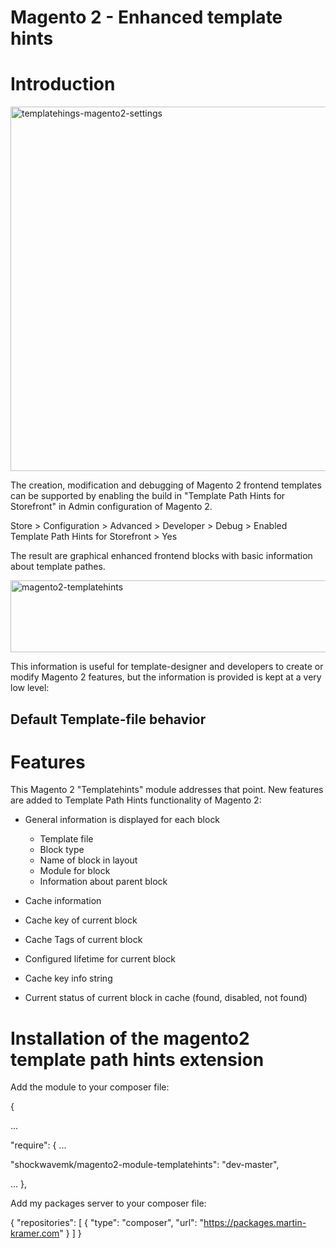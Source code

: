 # Magento 2 - Enhanced template hints

# Introduction

<img class="alignnone size-full wp-image-531" src="http://www.martin-kramer.com/wp-content/uploads/2015/12/templatehings-magento2-settings.png" alt="templatehings-magento2-settings" width="816" height="583" />

The creation, modification and debugging of Magento 2 frontend templates can be supported by enabling the build in "Template Path Hints for Storefront" in Admin configuration of Magento 2.

  Store > Configuration > Advanced > Developer > Debug > Enabled Template Path Hints for Storefront > Yes

The result are graphical enhanced frontend blocks with basic information about template pathes.


<img class="alignnone size-full wp-image-529" src="http://www.martin-kramer.com/wp-content/uploads/2015/12/magento2-templatehints.png" alt="magento2-templatehints" width="668" height="115" />



This information is useful for template-designer and developers to create or modify Magento 2 features, but the information is provided is kept at a very low level:

## Default Template-file behavior


# Features

This Magento 2 "Templatehints" module addresses that point. New features are added to Template Path Hints functionality of Magento 2:

 * General information is displayed for each block

   * Template file
   * Block type
   * Name of block in layout
   * Module for block
   * Information about parent block



 *  Cache information

   *  Cache key of current block
   *  Cache Tags of current block
   *  Configured lifetime for current block
   *  Cache key info string
   *  Current status of current block in cache (found, disabled, not found)


# Installation of the magento2 template path hints extension

Add the module to your composer file:

  {

  ...

  "require": {
  ...

  "shockwavemk/magento2-module-templatehints": "dev-master",

  ...
  },


Add my packages server to your composer file:

  {
      "repositories": [
          {
              "type": "composer",
              "url": "https://packages.martin-kramer.com"
          }
      ]
  }